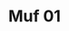 ---
title: Muf 01
image_primary: img/Muf-01.jpg
description: "MUF%20collection%20consists%20of%20two%20%A0table%20lamps%20available%20in%20two%20different%20sizes%20with%20%A03%20lighting%20positions.%20The%20base%20made%20in%20opal%20glass%20has%20an%20inner%20light%20and%20it%20offers%20a%20nice%20company%20light%20when%20only%20the%20body%20is%20on.%20We%20offer%20different%20options%20for%20the%20shade%3A%20ribbon%2C%20natural%20fabrics%20or%20double%20mesh%20shades.%20The%20light%20efficency%20will%20be%20greater%20or%20lesser%20depending%20on%20the%20%A0material%20we%20choose%20for%20the%20shade%20%2C%20but%20all%20finishes%20will%20look%20good%20and%20offer%20a%20nice%20light.%0A%0A"
designer: Joana Bover
image_thumb: img/MUF_01_3x3.jpg
href: https://www.bover.es/en/lamp/muf-01/
tags: 
  - bover
  - Indoor
  - Table
  - indoor-lamps
category: indoor-lamps
subtitle: 
manufacturer: Bover
slug: /manufacturers/bover/indoor-lamps/joana-bover-muf-01
---